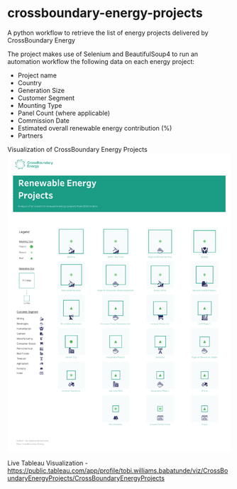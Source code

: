 # crossboundary-energy-projects
A python workflow to retrieve the list of energy projects delivered by CrossBoundary Energy

The project makes use of Selenium and BeautifulSoup4 to run an automation workflow the following data on each energy project:
 - Project name
 - Country
 - Generation Size
 - Customer Segment
 - Mounting Type
 - Panel Count (where applicable)
 - Commission Date
 - Estimated overall renewable energy contribution (%)
 - Partners

Visualization of CrossBoundary Energy Projects
![A visualization of CrossBoundary Energy projects across various countries](https://github.com/oluwatobiwilliams/crossboundary-energy-projects/blob/main/CrossBoundary%20Energy%20Projects.png)

Live Tableau Visualization - https://public.tableau.com/app/profile/tobi.williams.babatunde/viz/CrossBoundaryEnergyProjects/CrossBoundaryEnergyProjects
